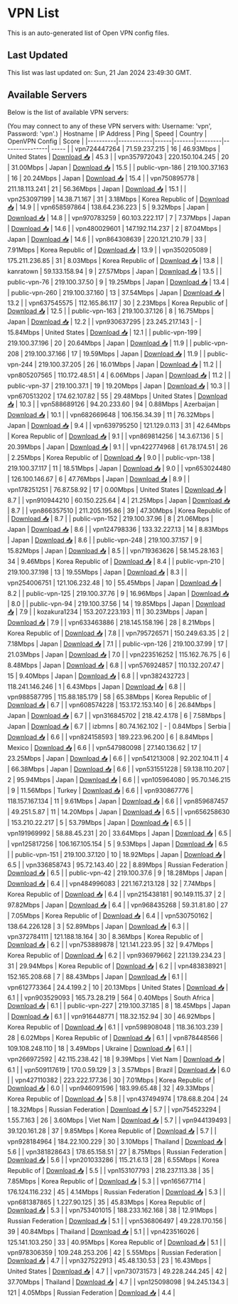 # VPN List

This is an auto-generated list of Open VPN config files.

## Last Updated

This list was last updated on: Sun, 21 Jan 2024 23:49:30 GMT.

## Available Servers

Below is the list of available VPN servers:

(You may connect to any of these VPN servers with: Username: 'vpn', Password: 'vpn'.)
| Hostname | IP Address | Ping | Speed | Country | OpenVPN Config | Score |
|----------|------------|------|-------|---------|----------------| ----- |
| vpn724447264 | 71.59.237.215 | 16 | 46.93Mbps | United States | [Download 📥](./configs/server_0_US.ovpn) | 45.3 |
| vpn357972043 | 220.150.104.245 | 20 | 31.00Mbps | Japan | [Download 📥](./configs/server_1_JP.ovpn) | 15.5 |
| public-vpn-186 | 219.100.37.163 | 16 | 20.24Mbps | Japan | [Download 📥](./configs/server_2_JP.ovpn) | 15.4 |
| vpn750895778 | 211.18.113.241 | 21 | 56.36Mbps | Japan | [Download 📥](./configs/server_3_JP.ovpn) | 15.1 |
| vpn253097199 | 14.38.71.167 | 31 | 3.18Mbps | Korea Republic of | [Download 📥](./configs/server_4_KR.ovpn) | 14.9 |
| vpn658597864 | 138.64.236.223 | 5 | 9.32Mbps | Japan | [Download 📥](./configs/server_5_JP.ovpn) | 14.8 |
| vpn970783259 | 60.103.222.117 | 7 | 7.37Mbps | Japan | [Download 📥](./configs/server_6_JP.ovpn) | 14.6 |
| vpn480029601 | 147.192.114.237 | 2 | 87.04Mbps | Japan | [Download 📥](./configs/server_7_JP.ovpn) | 14.6 |
| vpn864308639 | 220.121.210.79 | 33 | 7.91Mbps | Korea Republic of | [Download 📥](./configs/server_8_KR.ovpn) | 13.9 |
| vpn350205089 | 175.211.236.85 | 31 | 8.03Mbps | Korea Republic of | [Download 📥](./configs/server_9_KR.ovpn) | 13.8 |
| kanratown | 59.133.158.94 | 9 | 27.57Mbps | Japan | [Download 📥](./configs/server_10_JP.ovpn) | 13.5 |
| public-vpn-76 | 219.100.37.50 | 9 | 19.25Mbps | Japan | [Download 📥](./configs/server_11_JP.ovpn) | 13.4 |
| public-vpn-260 | 219.100.37.160 | 13 | 37.54Mbps | Japan | [Download 📥](./configs/server_12_JP.ovpn) | 13.2 |
| vpn637545575 | 112.165.86.117 | 30 | 2.23Mbps | Korea Republic of | [Download 📥](./configs/server_13_KR.ovpn) | 12.5 |
| public-vpn-163 | 219.100.37.126 | 8 | 16.75Mbps | Japan | [Download 📥](./configs/server_14_JP.ovpn) | 12.2 |
| vpn930637295 | 23.245.217.143 | - | 15.84Mbps | United States | [Download 📥](./configs/server_15_US.ovpn) | 12.1 |
| public-vpn-199 | 219.100.37.196 | 20 | 20.64Mbps | Japan | [Download 📥](./configs/server_16_JP.ovpn) | 11.9 |
| public-vpn-208 | 219.100.37.166 | 17 | 19.59Mbps | Japan | [Download 📥](./configs/server_17_JP.ovpn) | 11.9 |
| public-vpn-244 | 219.100.37.205 | 26 | 16.01Mbps | Japan | [Download 📥](./configs/server_18_JP.ovpn) | 11.2 |
| vpn805207565 | 110.172.48.51 | 4 | 6.06Mbps | Japan | [Download 📥](./configs/server_19_JP.ovpn) | 11.2 |
| public-vpn-37 | 219.100.37.1 | 19 | 19.20Mbps | Japan | [Download 📥](./configs/server_20_JP.ovpn) | 10.3 |
| vpn670513202 | 174.62.107.82 | 55 | 29.48Mbps | United States | [Download 📥](./configs/server_21_US.ovpn) | 10.3 |
| vpn588689126 | 94.20.233.60 | 94 | 0.88Mbps | Azerbaijan | [Download 📥](./configs/server_22_AZ.ovpn) | 10.1 |
| vpn682669648 | 106.156.34.39 | 11 | 76.32Mbps | Japan | [Download 📥](./configs/server_23_JP.ovpn) | 9.4 |
| vpn639795250 | 121.129.0.113 | 31 | 42.64Mbps | Korea Republic of | [Download 📥](./configs/server_24_KR.ovpn) | 9.1 |
| vpn869814256 | 14.3.67.136 | 5 | 20.39Mbps | Japan | [Download 📥](./configs/server_25_JP.ovpn) | 9.1 |
| vpn422774968 | 61.78.174.51 | 26 | 2.25Mbps | Korea Republic of | [Download 📥](./configs/server_26_KR.ovpn) | 9.0 |
| public-vpn-138 | 219.100.37.117 | 11 | 18.51Mbps | Japan | [Download 📥](./configs/server_27_JP.ovpn) | 9.0 |
| vpn653024480 | 126.100.146.67 | 6 | 47.76Mbps | Japan | [Download 📥](./configs/server_28_JP.ovpn) | 8.9 |
| vpn178251251 | 76.87.58.92 | 17 | 0.00Mbps | United States | [Download 📥](./configs/server_29_US.ovpn) | 8.7 |
| vpn910944210 | 60.150.225.64 | 4 | 21.25Mbps | Japan | [Download 📥](./configs/server_30_JP.ovpn) | 8.7 |
| vpn866357510 | 211.205.195.86 | 39 | 47.30Mbps | Korea Republic of | [Download 📥](./configs/server_31_KR.ovpn) | 8.7 |
| public-vpn-152 | 219.100.37.96 | 8 | 21.06Mbps | Japan | [Download 📥](./configs/server_32_JP.ovpn) | 8.6 |
| vpn124798336 | 133.32.227.13 | 14 | 8.83Mbps | Japan | [Download 📥](./configs/server_33_JP.ovpn) | 8.6 |
| public-vpn-248 | 219.100.37.157 | 9 | 15.82Mbps | Japan | [Download 📥](./configs/server_34_JP.ovpn) | 8.5 |
| vpn719363626 | 58.145.28.163 | 34 | 9.46Mbps | Korea Republic of | [Download 📥](./configs/server_35_KR.ovpn) | 8.4 |
| public-vpn-210 | 219.100.37.198 | 13 | 19.55Mbps | Japan | [Download 📥](./configs/server_36_JP.ovpn) | 8.3 |
| vpn254006751 | 121.106.232.48 | 10 | 55.45Mbps | Japan | [Download 📥](./configs/server_37_JP.ovpn) | 8.2 |
| public-vpn-125 | 219.100.37.76 | 9 | 16.96Mbps | Japan | [Download 📥](./configs/server_38_JP.ovpn) | 8.0 |
| public-vpn-94 | 219.100.37.56 | 14 | 19.85Mbps | Japan | [Download 📥](./configs/server_39_JP.ovpn) | 7.9 |
| kozakura1234 | 153.207.223.193 | 11 | 30.23Mbps | Japan | [Download 📥](./configs/server_40_JP.ovpn) | 7.9 |
| vpn633463886 | 218.145.158.196 | 28 | 8.21Mbps | Korea Republic of | [Download 📥](./configs/server_41_KR.ovpn) | 7.8 |
| vpn795726571 | 150.249.63.35 | 2 | 7.18Mbps | Japan | [Download 📥](./configs/server_42_JP.ovpn) | 7.1 |
| public-vpn-126 | 219.100.37.99 | 17 | 21.03Mbps | Japan | [Download 📥](./configs/server_43_JP.ovpn) | 7.0 |
| vpn223516252 | 115.162.76.75 | 6 | 8.48Mbps | Japan | [Download 📥](./configs/server_44_JP.ovpn) | 6.8 |
| vpn576924857 | 110.132.207.47 | 15 | 9.40Mbps | Japan | [Download 📥](./configs/server_45_JP.ovpn) | 6.8 |
| vpn382432723 | 118.241.146.246 | 1 | 6.43Mbps | Japan | [Download 📥](./configs/server_46_JP.ovpn) | 6.8 |
| vpn988587795 | 115.88.185.179 | 58 | 65.38Mbps | Korea Republic of | [Download 📥](./configs/server_47_KR.ovpn) | 6.7 |
| vpn608574228 | 153.172.153.140 | 6 | 26.84Mbps | Japan | [Download 📥](./configs/server_48_JP.ovpn) | 6.7 |
| vpn316845702 | 218.42.4.178 | 6 | 7.58Mbps | Japan | [Download 📥](./configs/server_49_JP.ovpn) | 6.7 |
| izbmns | 80.74.162.102 | - | 0.84Mbps | Serbia | [Download 📥](./configs/server_50_RS.ovpn) | 6.6 |
| vpn824158593 | 189.223.96.200 | 6 | 8.84Mbps | Mexico | [Download 📥](./configs/server_51_MX.ovpn) | 6.6 |
| vpn547980098 | 27.140.136.62 | 17 | 23.25Mbps | Japan | [Download 📥](./configs/server_52_JP.ovpn) | 6.6 |
| vpn541213008 | 92.202.104.11 | 4 | 66.38Mbps | Japan | [Download 📥](./configs/server_53_JP.ovpn) | 6.6 |
| vpn531551228 | 59.138.110.207 | 2 | 95.94Mbps | Japan | [Download 📥](./configs/server_54_JP.ovpn) | 6.6 |
| vpn105964080 | 95.70.146.215 | 9 | 11.56Mbps | Turkey | [Download 📥](./configs/server_55_TR.ovpn) | 6.6 |
| vpn930867776 | 118.157.167.134 | 11 | 9.61Mbps | Japan | [Download 📥](./configs/server_56_JP.ovpn) | 6.6 |
| vpn859687457 | 49.251.5.87 | 11 | 14.20Mbps | Japan | [Download 📥](./configs/server_57_JP.ovpn) | 6.5 |
| vpn656258630 | 153.210.22.217 | 5 | 53.79Mbps | Japan | [Download 📥](./configs/server_58_JP.ovpn) | 6.5 |
| vpn191969992 | 58.88.45.231 | 20 | 33.64Mbps | Japan | [Download 📥](./configs/server_59_JP.ovpn) | 6.5 |
| vpn125817256 | 106.167.105.154 | 5 | 9.53Mbps | Japan | [Download 📥](./configs/server_60_JP.ovpn) | 6.5 |
| public-vpn-151 | 219.100.37.120 | 10 | 18.92Mbps | Japan | [Download 📥](./configs/server_61_JP.ovpn) | 6.5 |
| vpn336858743 | 95.72.143.40 | 22 | 8.89Mbps | Russian Federation | [Download 📥](./configs/server_62_RU.ovpn) | 6.5 |
| public-vpn-42 | 219.100.37.6 | 9 | 18.28Mbps | Japan | [Download 📥](./configs/server_63_JP.ovpn) | 6.4 |
| vpn484996083 | 221.167.213.128 | 32 | 7.74Mbps | Korea Republic of | [Download 📥](./configs/server_64_KR.ovpn) | 6.4 |
| vpn215438181 | 90.149.115.37 | 2 | 97.82Mbps | Japan | [Download 📥](./configs/server_65_JP.ovpn) | 6.4 |
| vpn968435268 | 59.31.81.80 | 27 | 7.05Mbps | Korea Republic of | [Download 📥](./configs/server_66_KR.ovpn) | 6.4 |
| vpn530750162 | 138.64.226.128 | 3 | 52.89Mbps | Japan | [Download 📥](./configs/server_67_JP.ovpn) | 6.3 |
| vpn372784111 | 121.188.18.164 | 30 | 8.36Mbps | Korea Republic of | [Download 📥](./configs/server_68_KR.ovpn) | 6.2 |
| vpn753889878 | 121.141.223.95 | 32 | 9.47Mbps | Korea Republic of | [Download 📥](./configs/server_69_KR.ovpn) | 6.2 |
| vpn936979662 | 221.139.234.23 | 31 | 29.94Mbps | Korea Republic of | [Download 📥](./configs/server_70_KR.ovpn) | 6.2 |
| vpn483838921 | 152.165.208.68 | 7 | 88.43Mbps | Japan | [Download 📥](./configs/server_71_JP.ovpn) | 6.1 |
| vpn612773364 | 24.4.199.2 | 10 | 20.13Mbps | United States | [Download 📥](./configs/server_72_US.ovpn) | 6.1 |
| vpn903529093 | 165.73.28.219 | 564 | 0.40Mbps | South Africa | [Download 📥](./configs/server_73_ZA.ovpn) | 6.1 |
| public-vpn-227 | 219.100.37.185 | 8 | 18.45Mbps | Japan | [Download 📥](./configs/server_74_JP.ovpn) | 6.1 |
| vpn916448771 | 118.32.152.94 | 30 | 46.92Mbps | Korea Republic of | [Download 📥](./configs/server_75_KR.ovpn) | 6.1 |
| vpn598908048 | 118.36.103.239 | 28 | 6.02Mbps | Korea Republic of | [Download 📥](./configs/server_76_KR.ovpn) | 6.1 |
| vpn878448566 | 109.108.248.110 | 18 | 3.49Mbps | Ukraine | [Download 📥](./configs/server_77_UA.ovpn) | 6.1 |
| vpn266972592 | 42.115.238.42 | 18 | 9.39Mbps | Viet Nam | [Download 📥](./configs/server_78_VN.ovpn) | 6.1 |
| vpn509117619 | 170.0.59.129 | 3 | 3.57Mbps | Brazil | [Download 📥](./configs/server_79_BR.ovpn) | 6.0 |
| vpn427110382 | 223.222.177.36 | 30 | 7.01Mbps | Korea Republic of | [Download 📥](./configs/server_80_KR.ovpn) | 6.0 |
| vpn946091596 | 183.99.65.48 | 32 | 49.33Mbps | Korea Republic of | [Download 📥](./configs/server_81_KR.ovpn) | 5.8 |
| vpn437494974 | 178.68.8.204 | 24 | 18.32Mbps | Russian Federation | [Download 📥](./configs/server_82_RU.ovpn) | 5.7 |
| vpn754523294 | 1.55.7.163 | 26 | 3.60Mbps | Viet Nam | [Download 📥](./configs/server_83_VN.ovpn) | 5.7 |
| vpn944139493 | 39.120.161.28 | 37 | 9.85Mbps | Korea Republic of | [Download 📥](./configs/server_84_KR.ovpn) | 5.7 |
| vpn928184964 | 184.22.100.229 | 30 | 3.10Mbps | Thailand | [Download 📥](./configs/server_85_TH.ovpn) | 5.6 |
| vpn381828643 | 178.65.158.51 | 27 | 8.75Mbps | Russian Federation | [Download 📥](./configs/server_86_RU.ovpn) | 5.6 |
| vpn201033286 | 115.21.6.13 | 28 | 6.55Mbps | Korea Republic of | [Download 📥](./configs/server_87_KR.ovpn) | 5.5 |
| vpn153107793 | 218.237.113.38 | 35 | 7.85Mbps | Korea Republic of | [Download 📥](./configs/server_88_KR.ovpn) | 5.3 |
| vpn165677114 | 176.124.116.232 | 45 | 4.14Mbps | Russian Federation | [Download 📥](./configs/server_89_RU.ovpn) | 5.3 |
| vpn681387865 | 1.227.90.125 | 35 | 45.83Mbps | Korea Republic of | [Download 📥](./configs/server_90_KR.ovpn) | 5.3 |
| vpn753401015 | 188.233.162.168 | 38 | 12.91Mbps | Russian Federation | [Download 📥](./configs/server_91_RU.ovpn) | 5.1 |
| vpn536806497 | 49.228.170.156 | 39 | 40.84Mbps | Thailand | [Download 📥](./configs/server_92_TH.ovpn) | 5.1 |
| vpn423516026 | 125.141.103.250 | 33 | 40.95Mbps | Korea Republic of | [Download 📥](./configs/server_93_KR.ovpn) | 5.1 |
| vpn978306359 | 109.248.253.206 | 42 | 5.55Mbps | Russian Federation | [Download 📥](./configs/server_94_RU.ovpn) | 4.7 |
| vpn327522913 | 45.48.130.53 | 23 | 16.43Mbps | United States | [Download 📥](./configs/server_95_US.ovpn) | 4.7 |
| vpn730731573 | 49.228.244.245 | 42 | 37.70Mbps | Thailand | [Download 📥](./configs/server_96_TH.ovpn) | 4.7 |
| vpn125098098 | 94.245.134.3 | 121 | 4.05Mbps | Russian Federation | [Download 📥](./configs/server_97_RU.ovpn) | 4.4 |
